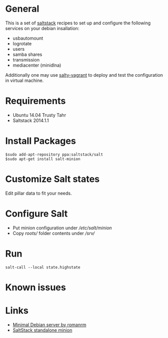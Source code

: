 # General

This is a set of [saltstack](http://saltstack.com/) recipes to set up and configure the following services on your debian insallation:

* usbautomount
* logrotate
* users
* samba shares
* transmission
* mediacenter (minidlna)

Additionally one may use [salty-vagrant](https://github.com/saltstack/salty-vagrant) to deploy and test the configuration in virtual machine.

# Requirements
* Ubuntu 14.04 Trusty Tahr
* Saltstack 2014.1.1

# Install Packages
    $sudo add-apt-repository ppa:saltstack/salt
    $sudo apt-get install salt-minion
    
# Customize Salt states
Edit pillar data to fit your needs.

# Configure Salt

- Put minion configuration under _/etc/salt/minion_
- Copy _roots/_ folder contents under _/srv/_

# Run
    salt-call --local state.highstate

# Known issues

# Links
* [Minimal Debian server by romanrm](http://romanrm.ru/en/a10/debian)
* [SaltStack standalone minion](http://salt.readthedocs.org/en/latest/topics/tutorials/standalone_minion.html)

